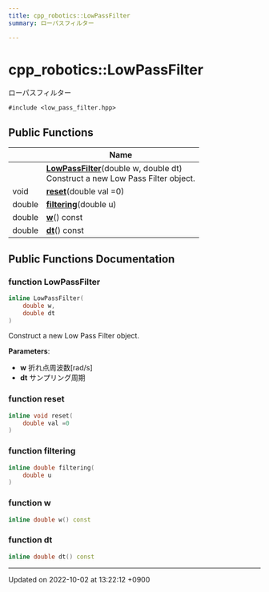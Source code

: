 ```yaml
---
title: cpp_robotics::LowPassFilter
summary: ローパスフィルター 

---
```


# cpp_robotics::LowPassFilter



ローパスフィルター 


`#include <low_pass_filter.hpp>`

## Public Functions

|                | Name           |
| -------------- | -------------- |
| | **[LowPassFilter](/cpp_robotics/doxybook/Classes/classcpp__robotics_1_1LowPassFilter/#function-lowpassfilter)**(double w, double dt)<br>Construct a new Low Pass Filter object.  |
| void | **[reset](/cpp_robotics/doxybook/Classes/classcpp__robotics_1_1LowPassFilter/#function-reset)**(double val =0) |
| double | **[filtering](/cpp_robotics/doxybook/Classes/classcpp__robotics_1_1LowPassFilter/#function-filtering)**(double u) |
| double | **[w](/cpp_robotics/doxybook/Classes/classcpp__robotics_1_1LowPassFilter/#function-w)**() const |
| double | **[dt](/cpp_robotics/doxybook/Classes/classcpp__robotics_1_1LowPassFilter/#function-dt)**() const |

## Public Functions Documentation

### function LowPassFilter

```cpp
inline LowPassFilter(
    double w,
    double dt
)
```

Construct a new Low Pass Filter object. 

**Parameters**: 

  * **w** 折れ点周波数[rad/s] 
  * **dt** サンプリング周期 


### function reset

```cpp
inline void reset(
    double val =0
)
```


### function filtering

```cpp
inline double filtering(
    double u
)
```


### function w

```cpp
inline double w() const
```


### function dt

```cpp
inline double dt() const
```


-------------------------------

Updated on 2022-10-02 at 13:22:12 +0900